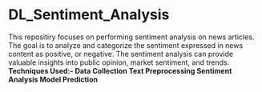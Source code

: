 # DL_Sentiment_Analysis
This repositiry focuses on performing sentiment analysis on news articles. The goal is to analyze and categorize the sentiment expressed in news content as positive, or negative. The sentiment analysis can provide valuable insights into public opinion, market sentiment, and trends.
**Techniques Used:-
 Data Collection
 Text Preprocessing
 Sentiment Analysis Model
 Prediction**
